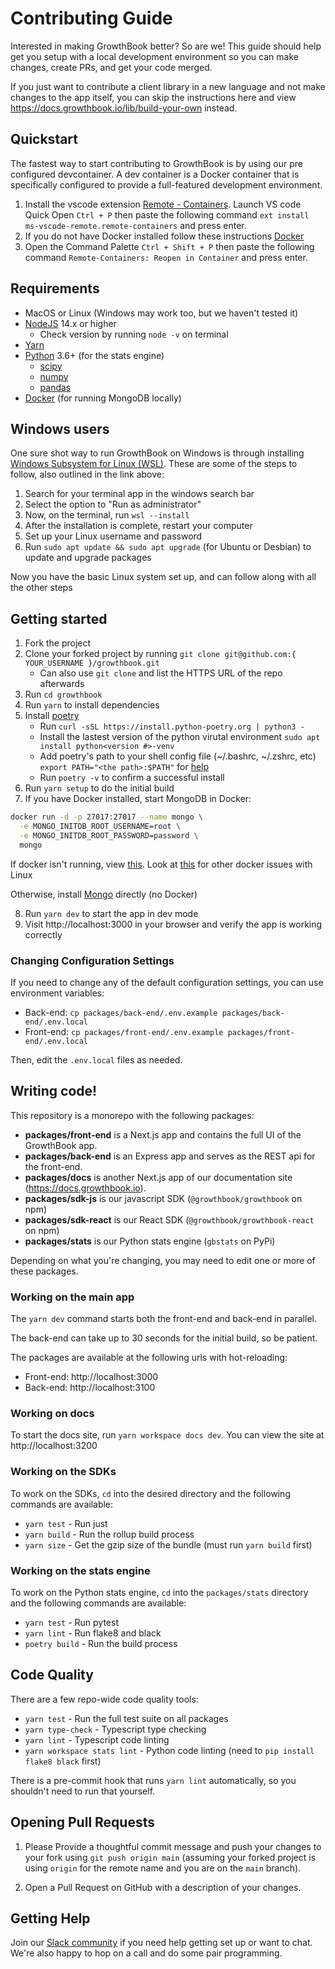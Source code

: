 # Contributing Guide

Interested in making GrowthBook better? So are we! This guide should help get you setup with a local development environment so you can make changes, create PRs, and get your code merged.

If you just want to contribute a client library in a new language and not make changes to the app itself, you can skip the instructions here and view https://docs.growthbook.io/lib/build-your-own instead.

## Quickstart

The fastest way to start contributing to GrowthBook is by using our pre configured devcontainer. A dev container is a Docker container that is specifically configured to provide a full-featured development environment.

1. Install the vscode extension [Remote - Containers](https://marketplace.visualstudio.com/items?itemName=ms-vscode-remote.remote-containers). Launch VS code Quick Open `Ctrl + P` then paste the following command `ext install ms-vscode-remote.remote-containers` and press enter.
2. If you do not have Docker installed follow these instructions [Docker](https://docs.docker.com/engine/install/)
3. Open the Command Palette `Ctrl + Shift + P` then paste the following command `Remote-Containers: Reopen in Container` and press enter.

## Requirements

- MacOS or Linux (Windows may work too, but we haven't tested it)
- [NodeJS](https://nodejs.org/en/download/package-manager/) 14.x or higher
  - Check version by running `node -v` on terminal
- [Yarn](https://classic.yarnpkg.com/en/docs/install)
- [Python](https://www.python.org/downloads/) 3.6+ (for the stats engine)
  - [scipy](https://scipy.org/install/)
  - [numpy](https://numpy.org/install/)
  - [pandas](https://pandas.pydata.org/docs/getting_started/install.html)
- [Docker](https://docs.docker.com/engine/install/) (for running MongoDB locally)

## Windows users

One sure shot way to run GrowthBook on Windows is through installing [Windows Subsystem for Linux (WSL)](https://docs.microsoft.com/en-us/windows/wsl/setup/environment#set-up-your-linux-user-info). These are some of the steps to follow, also outlined in the link above:

1. Search for your terminal app in the windows search bar
2. Select the option to "Run as administrator"
3. Now, on the terminal, run `wsl --install`
4. After the installation is complete, restart your computer
5. Set up your Linux username and password
6. Run `sudo apt update && sudo apt upgrade` (for Ubuntu or Desbian) to update and upgrade packages

Now you have the basic Linux system set up, and can follow along with all the other steps

## Getting started

1. Fork the project
2. Clone your forked project by running `git clone git@github.com:{ YOUR_USERNAME }/growthbook.git`
   - Can also use `git clone` and list the HTTPS URL of the repo afterwards
3. Run `cd growthbook`
4. Run `yarn` to install dependencies
5. Install [poetry](https://python-poetry.org/docs/master/#installing-with-the-official-installer)
   - Run `curl -sSL https://install.python-poetry.org | python3 -`
   - Install the lastest version of the python virutal environment `sudo apt install python<version #>-venv`
   - Add poetry's path to your shell config file (~/.bashrc, ~/.zshrc, etc) `export PATH="<the path>:$PATH"` for [help](https://linuxize.com/post/how-to-add-directory-to-path-in-linux/)
   - Run `poetry -v` to confirm a successful install
6. Run `yarn setup` to do the initial build
7. If you have Docker installed, start MongoDB in Docker:

```sh
docker run -d -p 27017:27017 --name mongo \
  -e MONGO_INITDB_ROOT_USERNAME=root \
  -e MONGO_INITDB_ROOT_PASSWORD=password \
  mongo
```

If docker isn't running, view [this](https://stackoverflow.com/questions/44678725/cannot-connect-to-the-docker-daemon-at-unix-var-run-docker-sock-is-the-docker).
Look at [this](https://www.digitalocean.com/community/questions/how-to-fix-docker-got-permission-denied-while-trying-to-connect-to-the-docker-daemon-socket) for other docker issues with Linux

Otherwise, install [Mongo](https://www.mongodb.com/docs/manual/installation/) directly (no Docker)

8. Run `yarn dev` to start the app in dev mode
9. Visit http://localhost:3000 in your browser and verify the app is working correctly

### Changing Configuration Settings

If you need to change any of the default configuration settings, you can use environment variables:

- Back-end: `cp packages/back-end/.env.example packages/back-end/.env.local`
- Front-end: `cp packages/front-end/.env.example packages/front-end/.env.local`

Then, edit the `.env.local` files as needed.

## Writing code!

This repository is a monorepo with the following packages:

- **packages/front-end** is a Next.js app and contains the full UI of the GrowthBook app.
- **packages/back-end** is an Express app and serves as the REST api for the front-end.
- **packages/docs** is another Next.js app of our documentation site (https://docs.growthbook.io).
- **packages/sdk-js** is our javascript SDK (`@growthbook/growthbook` on npm)
- **packages/sdk-react** is our React SDK (`@growthbook/growthbook-react` on npm)
- **packages/stats** is our Python stats engine (`gbstats` on PyPi)

Depending on what you're changing, you may need to edit one or more of these packages.

### Working on the main app

The `yarn dev` command starts both the front-end and back-end in parallel.

The back-end can take up to 30 seconds for the initial build, so be patient.

The packages are available at the following urls with hot-reloading:

- Front-end: http://localhost:3000
- Back-end: http://localhost:3100

### Working on docs

To start the docs site, run `yarn workspace docs dev`. You can view the site at http://localhost:3200

### Working on the SDKs

To work on the SDKs, `cd` into the desired directory and the following commands are available:

- `yarn test` - Run just
- `yarn build` - Run the rollup build process
- `yarn size` - Get the gzip size of the bundle (must run `yarn build` first)

### Working on the stats engine

To work on the Python stats engine, `cd` into the `packages/stats` directory and the following commands are available:

- `yarn test` - Run pytest
- `yarn lint` - Run flake8 and black
- `poetry build` - Run the build process

## Code Quality

There are a few repo-wide code quality tools:

- `yarn test` - Run the full test suite on all packages
- `yarn type-check` - Typescript type checking
- `yarn lint` - Typescript code linting
- `yarn workspace stats lint` - Python code linting (need to `pip install flake8 black` first)

There is a pre-commit hook that runs `yarn lint` automatically, so you shouldn't need to run that yourself.

## Opening Pull Requests

1. Please Provide a thoughtful commit message and push your changes to your fork using
   `git push origin main` (assuming your forked project is using `origin` for
   the remote name and you are on the `main` branch).

2. Open a Pull Request on GitHub with a description of your changes.

## Getting Help

Join our [Slack community](https://slack.growthbook.io?ref=contributing) if you need help getting set up or want to chat. We're also happy to hop on a call and do some pair programming.
